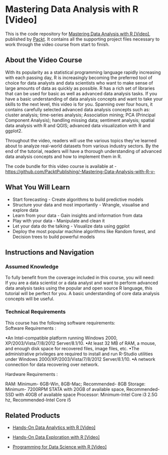 # Mastering Data Analysis with R [Video]
This is the code repository for [Mastering Data Analysis with R [Video]](https://www.packtpub.com/big-data-and-business-intelligence/mastering-data-analysis-r-video?utm_source=github&utm_medium=repository&utm_campaign=9781787125100), published by [Packt](https://www.packtpub.com/?utm_source=github). It contains all the supporting project files necessary to work through the video course from start to finish.
## About the Video Course
With its popularity as a statistical programming language rapidly increasing with each passing day, R is increasingly becoming the preferred tool of choice for data analysts and data scientists who want to make sense of large amounts of data as quickly as possible. R has a rich set of libraries that can be used for basic as well as advanced data analysis tasks. If you have a basic understanding of data analysis concepts and want to take your skills to the next level, this video is for you. Spanning over four hours, it contains carefully selected advanced data analysis concepts such as: cluster analysis; time-series analysis; Association mining; PCA (Principal Component Analysis); handling missing data; sentiment analysis; spatial data analysis with R and QGIS; advanced data visualization with R and ggplot2.

Throughout the video, readers will use the various topics they've learned about to analyze real-world datasets from various industry sectors. By the end of the tutorial, readers will have a thorough understanding of advanced data analysis concepts and how to implement them in R.

The code bundle for this video course is available at - https://github.com/PacktPublishing/-Mastering-Data-Analysis-with-R-v-

<H2>What You Will Learn</H2>
<DIV class=book-info-will-learn-text>
<UL>
<LI>Start forecasting - Create algorithms to build predictive models 
<LI>Structure your data and most importantly - Wrangle, visualise and explore data 
<LI>Learn from your data - Gain insights and information from data 
<LI>Play with your data - Manipulate and clean it 
<LI>Let your data do the talking - Visualize data using ggplot 
<LI>Deploy the most popular machine algorithms like Random forest, and Decision trees to build powerful models </LI></UL></DIV>

## Instructions and Navigation
### Assumed Knowledge
To fully benefit from the coverage included in this course, you will need:<br/>
If you are a data scientist or a data analyst and want to perform advanced data analysis tasks using the popular and open source R language, this tutorial will be perfect for you. A basic understanding of core data analysis concepts will be useful.
### Technical Requirements
This course has the following software requirements:<br/>
Software Requirements :

•An Intel-compatible platform running Windows 2000, XP/2003/Vista/7/8/2012 Server/8.1/10.
•At least 32 MB of RAM, a mouse, and enough disk space for recovered files, image files, etc.
•The administrative privileges are required to install and run R-Studio utilities under Windows 2000/XP/2003/Vista/7/8/2012 Server/8.1/10.
•A network connection for data recovering over network.

Hardware Requirements :

RAM: Minimum- 6GB-Win, 8GB-Mac; Recommended- 8GB
Storage: Minimum- 7200RPM STATA with 20GB of available space, Recommended-SSD with 40GB of available space
Processor: Minimum-Intel Core i3 2.5G hz, Recommended-Intel Core i5


## Related Products
* [Hands-On Data Analytics with R [Video]](https://www.packtpub.com/big-data-and-business-intelligence/hands-data-analytics-r-video?utm_source=github&utm_medium=repository&utm_campaign=9781789134667)

* [Hands-On Data Exploration with R [Video]](https://www.packtpub.com/big-data-and-business-intelligence/hands-data-exploration-r-video?utm_source=github&utm_medium=repository&utm_campaign=9781789137163)

* [Programming for Data Science with R [Video]](https://www.packtpub.com/application-development/programming-data-science-r-video?utm_source=github&utm_medium=repository&utm_campaign=9781788998239)

